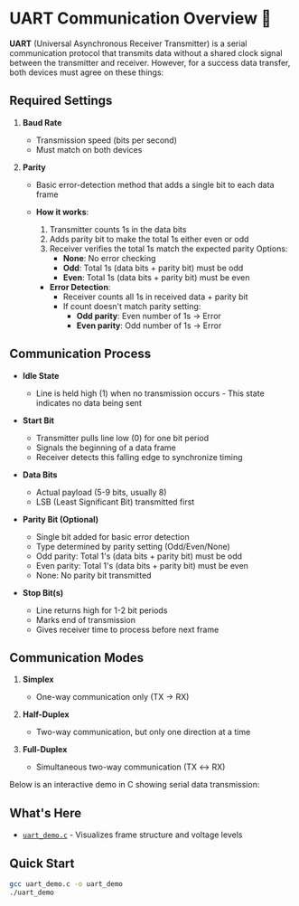 # UART Communication Overview 📡

**UART** (Universal Asynchronous Receiver Transmitter) is a serial communication protocol that transmits data without a shared clock signal between the transmitter and receiver. However, for a success data transfer, both devices must agree on these things:

## Required Settings

1. **Baud Rate**

   - Transmission speed (bits per second)
   - Must match on both devices

2. **Parity**

   - Basic error-detection method that adds a single bit to each data frame
   - **How it works**:

     1. Transmitter counts 1s in the data bits
     2. Adds parity bit to make the total 1s either even or odd
     3. Receiver verifies the total 1s match the expected parity
        Options:
        - **None**: No error checking
        - **Odd**: Total 1s (data bits + parity bit) must be odd
        - **Even**: Total 1s (data bits + parity bit) must be even

     - **Error Detection**:
       - Receiver counts all 1s in received data + parity bit
       - If count doesn't match parity setting:
         - **Odd parity**: Even number of 1s → Error
         - **Even parity**: Odd number of 1s → Error

## Communication Process

- **Idle State**

  - Line is held high (1) when no transmission occurs - This state indicates no data being sent

- **Start Bit**

  - Transmitter pulls line low (0) for one bit period
  - Signals the beginning of a data frame
  - Receiver detects this falling edge to synchronize timing

- **Data Bits**

  - Actual payload (5-9 bits, usually 8)
  - LSB (Least Significant Bit) transmitted first

- **Parity Bit (Optional)**

  - Single bit added for basic error detection
  - Type determined by parity setting (Odd/Even/None)
  - Odd parity: Total 1's (data bits + parity bit) must be odd
  - Even parity: Total 1's (data bits + parity bit) must be even
  - None: No parity bit transmitted

- **Stop Bit(s)**
  - Line returns high for 1-2 bit periods
  - Marks end of transmission
  - Gives receiver time to process before next frame

## Communication Modes

1. **Simplex**

   - One-way communication only (TX → RX)

2. **Half-Duplex**

   - Two-way communication, but only one direction at a time

3. **Full-Duplex**
   - Simultaneous two-way communication (TX ↔ RX)

Below is an interactive demo in C showing serial data transmission:

## What's Here

- [`uart_demo.c`](./uart_demo.c) - Visualizes frame structure and voltage levels

## Quick Start

```bash
gcc uart_demo.c -o uart_demo
./uart_demo
```
